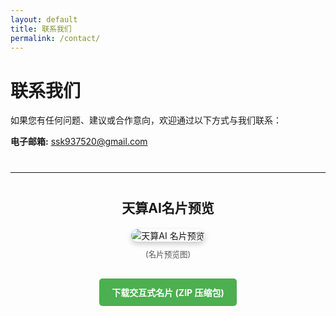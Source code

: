 ```yaml
---
layout: default
title: 联系我们
permalink: /contact/
---
```


# 联系我们

如果您有任何问题、建议或合作意向，欢迎通过以下方式与我们联系：

**电子邮箱:** ssk937520@gmail.com

<hr style="margin-top: 40px; margin-bottom: 40px;">

<div style="text-align: center; margin: 30px 0;">
  <h2 style="margin-bottom: 20px;">天算AI名片预览</h2>
  <img
    src="/tsai/assets/images/tian_suan_logo.jpg"
    alt="天算AI 名片预览"
    style="max-width: 320px; height: auto; border-radius: 15px; box-shadow: 0 4px 8px rgba(0,0,0,0.2);"
  >
  <p style="font-size: 0.9em; color: #555; margin-top: 10px;">(名片预览图)</p>
</div>

<p style="text-align: center; margin-top: 15px; margin-bottom: 30px;">
  <a
    href="/tsai/contact/天算AI数字名片.zip"  
    download="天算AI数字名片.zip"
    style="display: inline-block; padding: 12px 20px; background-color: #4CAF50; color: white; text-decoration: none; border-radius: 5px; font-weight: bold;"
  >
    下载交互式名片 (ZIP 压缩包)
  </a>
</p>

<!-- Optional Footer Navigation -->
<!--
<hr>
<p>
  <a href="{{ '/' | relative_url }}">首页</a> |
  <a href="{{ '/blog/' | relative_url }}">博客</a> |
  <a href="{{ '/about/' | relative_url }}">关于</a> |
  <a href="{{ '/contact/' | relative_url }}">联系我们</a>
</p>
-->
